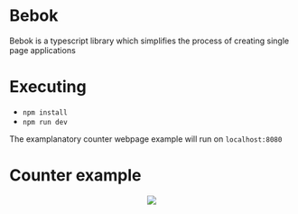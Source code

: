 # Bebok
Bebok is a typescript library which simplifies the process of creating single page applications

# Executing
- `npm install`
- `npm run dev`

The examplanatory counter webpage example will run on `localhost:8080`

# Counter example

<div align="center">
    <img src='https://media.giphy.com/media/LnQe6m25FYodro3p31/giphy.gif' />
</div>
